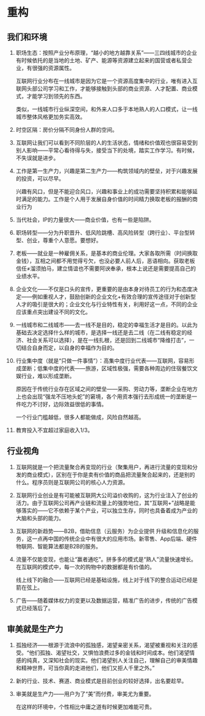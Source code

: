 # 重构

## 我们和环境

1. 职场生态：按照产业分布原理，“越小的地方越靠关系”——三四线城市的企业有时候依托的是当地的土地、矿产、能源等资源建立起来的国营或者私营企业，有很强的资源属性。

   互联网行业分布在一线城市是因为它是一个资源高度集中的行业，唯有进入互联网头部公司学习和工作，才能够接触到头部的商业资源、人才配置、商业模式，才能学习到领先的东西。

   类似，一线城市行业纵深空间，和外来人口多于本地熟人的人口模式，让一线城市整体风格更加务实高效。

2. 时空区隔：房价分隔不同身份人群的空间。

3. 互联网让我们可以看到不同阶层的人的生活状态，情绪和价值观也很容易受到别人影响——平常心看待得与失，接受当下的处境，踏实工作学习。有时候，不失误就是进步。

4. 工作是第一生产力，兴趣是第二生产力——构筑领域内的壁垒，对于兴趣发展的投资，可以尽早。

   兴趣有风口，但是不能迎合风口，兴趣和事业上的成功需要坚持积累和能够延时满足的能力。工作是个人用于发展自身价值的时间精力换取老板的报酬的商业行为

5. 当代社会，IP的力量很大——商业价值，也有一些是陷阱。

6.  职场转型——分为升职晋升、低风险跳槽、高风险转型（跨行业）、平台型转型、创业，尊重个人意愿。要想好。

7. 老板——就业是一种雇佣关系，是基本的商业伦理。大家各取所需（时间换取金钱），互相之间都不用觉得亏欠，也没必要人前人后，恶语相向。获取老板信任≠溜须拍马，建立情谊也不需要阿谀奉承，根本上说还是需要提高自己的业绩水平。

8. 企业文化——不仅是口头的宣传，更重要的是由本身对待员工的行为和态度决定——例如重视人才，鼓励创新的企业文化+有效合理的宣传途径对于创新型人才的吸引是很大的；企业文化与行业特性有关，利用好这一点，不同的企业应该重点突出建设不同的文化。

9. 一线城市和二线城市——去一线不是目的，稳定的幸福生活才是目的。以此为基础去决定选择什么样的城市，是选择一线还是去二线（在二线有稳定的经济、社会关系可以选择），是在一线扎根，还是回到二线城市“降维打击”，一切结合自身而定，以自身的幸福作为目的。

10. 行业集中度（就是“只做一件事情”）：高集中度行业代表——互联网，容易形成垄断；低集中度的代表——旅游，区域性极强，需要各种周边的住宿餐饮文娱行业，难以形成垄断。

    原因在于传统行业存在区域之间的壁垒——采购、劳动力等，垄断企业在地方上也会出现“强龙不压地头蛇”的窘境，各个用资本强行去形成统一的垄断是一件吃力不讨好，边际效益很低的事情。

    一个行业门槛越低，很多人都能做成，风险自然越高。

11. 教育投入不宜超过家庭收入1/3。

## 行业视角

1. 互联网就是一个把流量聚合再变现的行业（聚集用户，再进行流量的变现和分发的商业模式），区别在于你是卖有价值的商品把流量聚合起来的，还是别的什么。程序员则是互联网公司的核心人力资源。

2. 互联网行业创业是有可能被互联网大公司溢价收购的，这为行业注入了创业的活力。由于互联网公司再产业链和流量上的强势地位，其“互联网+”战略是能够落实的——它不依赖于某个产业，可以独立生存，同时也具备着成为产业的大脑和头部的能力。                          

3. 互联网的新趋势——B2B，借助信息（云服务）为企业提供 升级和信息化的服务，这一点再中国的传统企业中有很大的应用市场。新零售、App后端、硬件物联网、智能算法都是B2B的服务。

4. 流量不仅能变现，也能让“赢者通吃”。拼多多的模式是“熟人”流量快速增长。在互联网的模式中，每一次的购物中的数据都是有价值的。

   线上线下的融合——互联网已经是基础设施，线上对于线下的整合运动已经是箭在弦上。

5. 广告——随着媒体权力的变更以及数据运营，精准广告的进步，传统的广告模式已经落后了。



## 审美就是生产力

1. 孤独经济——根源于流浪中的孤独感，渴望亲密关系，渴望被重视和关注的感受。“他们孤独、渴望社交，又惧怕浪费过多的金钱和时间成本。他们渴望情感的纯真，又深知社会的现实。他们渴望别人关注自己，理解自己的审美情趣和精神世界，可当你真的走进他们，他们又拒人千里之外。”

2. 新的行业、技术、赛道、商业模式是目前创业的较好选择，出名要趁早。

3. 审美就是生产力——用户为了“美”而付费，审美尤为重要。

   在这样的环境中，个性相比中庸之道有时候更加难能可贵。